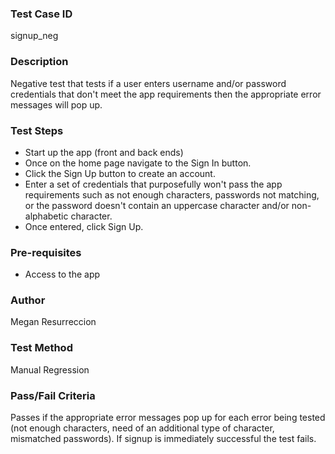 ### Test Case ID
signup_neg

### Description
Negative test that tests if a user enters username and/or password credentials that don't meet the app requirements then the appropriate error messages will pop up.

### Test Steps
- Start up the app (front and back ends)
- Once on the home page navigate to the Sign In button.
- Click the Sign Up button to create an account.
- Enter a set of credentials that purposefully won't pass the app requirements such as not enough characters, passwords not matching, or the password doesn't contain an uppercase character and/or non-alphabetic character.
- Once entered, click Sign Up.

### Pre-requisites
- Access to the app

### Author
Megan Resurreccion

### Test Method
Manual Regression

### Pass/Fail Criteria
Passes if the appropriate error messages pop up for each error being tested (not enough characters, need of an additional type of character, mismatched passwords). If signup is immediately successful the test fails.
